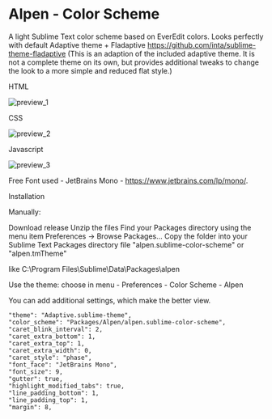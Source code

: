 # Alpen - Color Scheme
A light Sublime Text color scheme based on EverEdit colors. Looks perfectly with default Adaptive theme + Fladaptive https://github.com/inta/sublime-theme-fladaptive (This is an adaption of the included adaptive theme. It is not a complete theme on its own, but provides additional tweaks to change the look to a more simple and reduced flat style.)

HTML

![preview_1](https://user-images.githubusercontent.com/83571301/116864237-35fa9180-ac10-11eb-9a3a-f1f0ca9af6ae.png)

CSS

![preview_2](https://user-images.githubusercontent.com/83571301/116864262-4448ad80-ac10-11eb-8869-1e26284fa6f1.png)

Javascript

![preview_3](https://user-images.githubusercontent.com/83571301/116864278-4a3e8e80-ac10-11eb-82ef-da6d209223f6.png)

Free Font used - JetBrains Mono - https://www.jetbrains.com/lp/mono/.

Installation

Manually:

Download release
Unzip the files
Find your Packages directory using the menu item Preferences -> Browse Packages...
Copy the folder into your Sublime Text Packages directory file "alpen.sublime-color-scheme" or "alpen.tmTheme" 

like C:\Program Files\Sublime\Data\Packages\alpen

Use the theme: choose in menu - Preferences - Color Scheme - Alpen

You can add additional settings, which make the better view.

	"theme": "Adaptive.sublime-theme",
	"color_scheme": "Packages/Alpen/alpen.sublime-color-scheme",
	"caret_blink_interval": 2,
	"caret_extra_bottom": 1,
	"caret_extra_top": 1,
	"caret_extra_width": 0,
	"caret_style": "phase",	
	"font_face": "JetBrains Mono",
	"font_size": 9,
	"gutter": true,
	"highlight_modified_tabs": true,
	"line_padding_bottom": 1,
	"line_padding_top": 1,
	"margin": 8,
